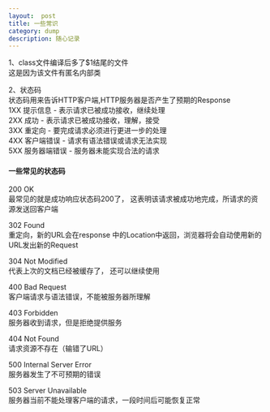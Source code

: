 ```yaml
---
layout:  post
title: 一些常识
category: dump
description: 随心记录
---
```


1、class文件编译后多了$1结尾的文件  
这是因为该文件有匿名内部类

2、状态码  
状态码用来告诉HTTP客户端,HTTP服务器是否产生了预期的Response  
1XX  提示信息 - 表示请求已被成功接收，继续处理  
2XX  成功 - 表示请求已被成功接收，理解，接受  
3XX  重定向 - 要完成请求必须进行更进一步的处理  
4XX  客户端错误 -  请求有语法错误或请求无法实现  
5XX  服务器端错误 -   服务器未能实现合法的请求  

#### 一些常见的状态码
200 OK  
最常见的就是成功响应状态码200了， 这表明该请求被成功地完成，所请求的资源发送回客户端

302 Found  
重定向，新的URL会在response 中的Location中返回，浏览器将会自动使用新的URL发出新的Request

304 Not Modified  
代表上次的文档已经被缓存了， 还可以继续使用

400 Bad Request  
客户端请求与语法错误，不能被服务器所理解

403 Forbidden  
服务器收到请求，但是拒绝提供服务

404 Not Found  
请求资源不存在（输错了URL）

500 Internal Server Error  
服务器发生了不可预期的错误

503 Server Unavailable  
服务器当前不能处理客户端的请求，一段时间后可能恢复正常